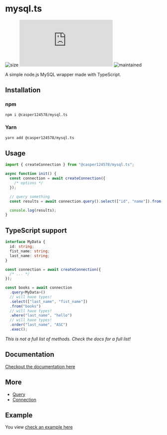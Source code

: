 # mysql.ts

![size](https://img.shields.io/bundlephobia/min/@casper124578/mysql.ts/latest)
![license](https://img.shields.io/github/license/dev-caspertheghost/mysql.ts)
![maintained](https://img.shields.io/badge/maintained-yes-green)

A simple node.js MySQL wrapper made with TypeScript.

## Installation

### npm

```bash
npm i @casper124578/mysql.ts
```

### Yarn

```bash
yarn add @casper124578/mysql.ts
```

## Usage

```ts
import { createConnection } from "@casper124578/mysql.ts";

async function init() {
  const connection = await createConnection({
    /* options */
  });

  // query something
  const results = await connection.query().select(["id", "name"]).from("books").exec();

  console.log(results);
}
```

## TypeScript support

```ts
interface MyData {
  id: string;
  fist_name: string;
  last_name: string;
}

const connection = await createConnection({
  /* ... */
});

const books = await connection
  .query<MyData>()
  // will have types!
  .select(["last_name", "fist_name"])
  .from("books")
  // will have types!
  .where("last_name", "hello")
  // will have types!
  .order("last_name", "ASC")
  .exec();
```

_This is not a full list of methods. Check the docs for a full list!_

## Documentation

[Checkout the documentation here](./docs/README.md)

## More

- [Query](./Query.md)
- [Connection](./Connection.md)

## Example

You view [check an example here](https://github.com/Dev-CasperTheGhost/mysql.ts-example)
